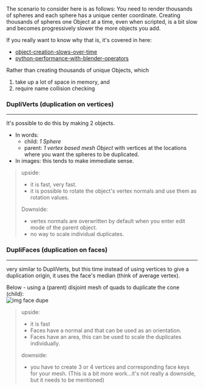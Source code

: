 The scenario to consider here is as follows: You need to render thousands of spheres and each sphere has a unique center coordinate. Creating thousands of spheres one Object at a time, even when scripted, is a bit slow and becomes progressively slower the more objects you add.

If you really want to know why that is, it's covered in here:
  - [object-creation-slows-over-time](http://blender.stackexchange.com/questions/14814/object-creation-slows-over-time)  
  - [python-performance-with-blender-operators](http://blender.stackexchange.com/questions/7358/python-performance-with-blender-operators)  

Rather than creating thousands of unique Objects, which  

1. take up a lot of space in memory, and 
2. require name collision checking


### DupliVerts (duplication on vertices)
____
It's possible to do this by making 2 objects.  

  - In words: 
     - child: _1 Sphere_ 
     - parent: _1 vertex based mesh Object_ with vertices at the locations where you want the spheres to be duplicated. 
  - In images: this tends to make immediate sense.


> upside:
>   - it is fast, very fast.
>   - it is possible to rotate the object's vertex normals and use them as rotation values.
>
> Downside: 
>   - vertex normals are overwritten by default when you enter edit mode of the parent object.
>   - no way to scale individual duplicates.

### DupliFaces (duplication on faces)
____
very similar to DupliVerts, but this time instead of using vertices to give a duplication origin, it uses the face's median (think of average vertex). 

Below - using a (parent) disjoint mesh of quads to duplicate the cone (child):   
![img face dupe](https://cloud.githubusercontent.com/assets/619340/10752213/72749cb4-7c87-11e5-9915-f435458937a3.png)

> upside: 
> 
>  - it is fast
>  - Faces have a normal and that can be used as an orientation.
>  - Faces have an area, this can be used to scale the duplicates individually.  
>
> downside:  
>
>  - you have to create 3 or 4 vertices and corresponding face keys for your mesh. (This is a bit more work...it's not really a downside, but it needs to be mentioned)